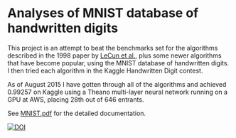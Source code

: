 # Analyses of MNIST database of handwritten digits

This project is an attempt to beat the benchmarks set for the algorithms described in the 1998 paper by [LeCun et al.](http://yann.lecun.com/exdb/mnist/), plus some newer algorithms that have become popular, using the MNIST database of handwritten digits. I then tried each algorithm in the Kaggle Handwritten Digit contest.

As of August 2015 I have gotten through all of the algorithms and achieved 0.99257 on Kaggle using a Theano multi-layer neural network running on a GPU at AWS, placing 28th out of 646 entrants.

See [MNIST.pdf](https://github.com/grfiv/MNIST/blob/master/MNIST.pdf) for the detailed documentation.


[![DOI](https://zenodo.org/badge/doi/10.5281/zenodo.18768.svg)](http://dx.doi.org/10.5281/zenodo.18768)

